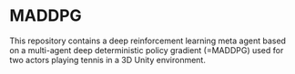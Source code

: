 # MADDPG
This repository contains a deep reinforcement learning meta agent based on a multi-agent deep deterministic policy gradient (=MADDPG) used for two actors playing tennis in a 3D Unity environment.
